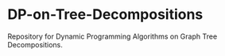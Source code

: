 # DP-on-Tree-Decompositions
Repository for Dynamic Programming Algorithms on Graph Tree Decompositions.
